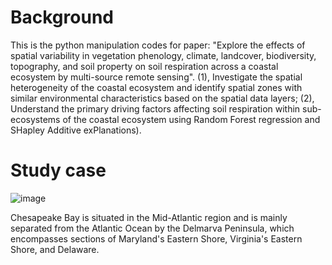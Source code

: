 # Background
This is the python manipulation codes for paper: 
"Explore the effects of spatial variability in vegetation phenology, climate, landcover, biodiversity, topography, and soil property on soil respiration across a coastal ecosystem by multi-source remote sensing".
(1), Investigate the spatial heterogeneity of the coastal ecosystem and identify spatial zones with similar environmental characteristics based on the spatial data layers; 
(2), Understand the primary driving factors affecting soil respiration within sub-ecosystems of the coastal ecosystem using Random Forest regression and SHapley Additive exPlanations). 

# Study case
![image](https://github.com/mantunhe/hac-rf-shap/assets/33357820/be733627-a35d-497a-a08f-f77558203f98)



Chesapeake Bay is situated in the Mid-Atlantic region and is mainly separated from the Atlantic Ocean by the Delmarva Peninsula, which encompasses sections of Maryland's Eastern Shore, Virginia's Eastern Shore, and Delaware.
